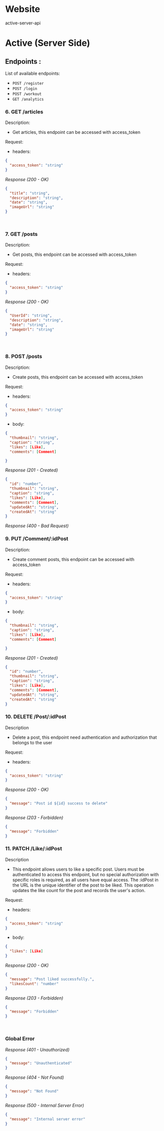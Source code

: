 # Website

active-server-api

# Active (Server Side)

## Endpoints :

List of available endpoints:

- `POST /register`
- `POST /login`
- `POST /workout`
- `GET /analytics`
  &nbsp;


### 6. GET /articles

Description:

- Get articles, this endpoint can be accessed with access_token

Request:

- headers:

```json
{
  "access_token": "string"
}
```

_Response (200 - OK)_

```json
{
  "title": "string",
  "description": "string",
  "date": "string",
  "imageUrl": "string"
}
```

&nbsp;

### 7. GET /posts

Description:

- Get posts, this endpoint can be accessed with access_token

Request:

- headers:

```json
{
  "access_token": "string"
}
```

_Response (200 - OK)_

```json
{
  "UserId": "string",
  "description": "string",
  "date": "string",
  "imageUrl": "string"
}
```

&nbsp;

### 8. POST /posts

Description:

- Create posts, this endpoint can be accessed with access_token

Request:

- headers:

```json
{
  "access_token": "string"
}
```

- body:

```json
{
  "thumbnail": "string",
  "caption": "string",
  "likes": [Like],
  "comments": [Comment]

}
```

_Response (201 - Created)_

```json
{
  "id": "number",
  "thumbnail": "string",
  "caption": "string",
  "likes": [Like],
  "comments": [Comment],
  "updatedAt": "string",
  "createdAt": "string"
}
```

_Response (400 - Bad Request)_



### 9. PUT /Comment/:idPost

Description:

- Create comment posts, this endpoint can be accessed with access_token

Request:

- headers:

```json
{
  "access_token": "string"
}
```

- body:

```json
{
  "thumbnail": "string",
  "caption": "string",
  "likes": [Like],
  "comments": [Comment]

}
```

_Response (201 - Created)_

```json
{
  "id": "number",
  "thumbnail": "string",
  "caption": "string",
  "likes": [Like],
  "comments": [Comment],
  "updatedAt": "string",
  "createdAt": "string"
}
```

### 10. DELETE /Post/:idPost

Description

- Delete a post, this endpoint need authentication and authorization that belongs to the user

Request:

- headers:

```json
{
  "access_token": "string"
}
```

_Response (200 - OK)_

```json
{
  "message": "Post id ${id} success to delete"
}
```

_Response (203 - Forbidden)_

```json
{
  "message": "Forbidden"
}
```

### 11. PATCH /Like/:idPost

Description

- This endpoint allows users to like a specific post. Users must be authenticated to access this endpoint, but no special authorization with specific roles is required, as all users have equal access. The :idPost in the URL is the unique identifier of the post to be liked. This operation updates the like count for the post and records the user's action.

Request:

- headers:

```json
{
  "access_token": "string"
}
```

- body:

```json
{
  "likes": [Like]
}
```

_Response (200 - OK)_

```json
{
  "message": "Post liked successfully.",
  "likesCount": "number"
}
```

_Response (203 - Forbidden)_

```json
{
  "message": "Forbidden"
}
```

&nbsp;


### Global Error

_Response (401 - Unauthorized)_

```json
{
  "message": "Unauthenticated"
}
```

_Response (404 - Not Found)_

```json
{
  "message": "Not Found"
}
```

_Response (500 - Internal Server Error)_

```json
{
  "message": "Internal server error"
}
```



